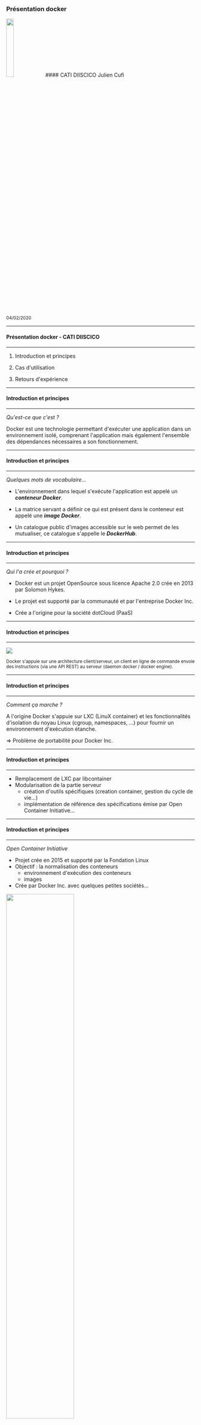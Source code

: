 <link href="https://fonts.googleapis.com/css?family=Roboto+Condensed" rel="stylesheet" />
<style>
.reveal section img.logo{
    box-shadow: 0px 0px 0px; !important;
}
.reveal section img {
    border: 0px;
}
.reveal pre{
        box-shadow: 0px 0px 0px;
}
.reveal,
.reveal h1,
.reveal h2,
.reveal h3,
.reveal h4,
.reveal h5,
.reveal h6 {
  /*font-family: "Fira Sans";*/
  font-family: 'Roboto Condensed', sans-serif, Arial, Helvetica;
  color: black; 
}
.reduced{
    font-size:0.9em !important;
}
.exp{
    font-size:0.5em !important;
}
.hum{
    font-size:0.3em !important;
}
</style>

### Présentation docker 
<img src="./docker-whale.jpeg" class="logo" height="20%" width="20%">
#### CATI DIISCICO 
Julien Cufi

<small>04/02/2020</small>
<!-- .slide: class="center" -->
---
#### Présentation docker - CATI DIISCICO 
---------------------

1. Introduction et principes

2. Cas d'utilisation

3. Retours d'expérience


---
#### Introduction et principes
---------------------

*Qu'est-ce que c'est ?*

Docker est une technologie permettant d'exécuter une application dans un environnement isolé, comprenant l'application mais également l'ensemble des dépendances nécessaires a son fonctionnement.

---
#### Introduction et principes
---------------------
*Quelques mots de vocabulaire...*

* L'environnement dans lequel s'exécute l'application est appelé un ***conteneur Docker***.

* La matrice servant a définir ce qui est présent dans le conteneur est appelé une ***image Docker***.

* Un catalogue public d'images accessible sur le web permet de les mutualiser, ce catalogue s'appelle le ***DockerHub***.

---
#### Introduction et principes
---------------------
*Qui l'a crée et pourquoi ?*

* Docker est un projet OpenSource sous licence Apache 2.0 crée en 2013 par Solomon Hykes.

* Le projet est supporté par la communauté et par l'entreprise Docker Inc.

* Crée a l'origine pour la société dotCloud (PaaS)

---
#### Introduction et principes
---------------------

![](./engine-components-flow.png)

<small>Docker s'appuie sur une architecture client/serveur, un client en ligne de commande envoie des instructions (via une API REST) au serveur (daemon docker / docker engine).</small>

---
#### Introduction et principes
---------------------

*Comment ça marche ?*

A l'origine Docker s'appuie sur LXC (LinuX container) et les fonctionnalités d'isolation du noyau Linux (cgroup, namespaces, ...) pour fournir un environnement d'exécution étanche.

&rArr; Problème de portabilité pour Docker Inc.
<!-- .element: class="fragment" -->

<!--Parmis ces fonctionnalités citons les espaces de nom Linux (isolation du système de fichier, des processus, du  réseau), et les groupes de contrôle (limitation des ressources)-->


---
#### Introduction et principes
---------------------

* Remplacement de LXC par libcontainer
* Modularisation de la partie serveur
    * création d'outils spécifiques (creation container, gestion du cycle de vie...)
    * implémentation de référence des spécifications émise par Open Container Initiative...

---
#### Introduction et principes
---------------------

*Open Container Initiative* 

* Projet crée en 2015 et supporté par la Fondation Linux 
* Objectif : la normalisation des conteneurs 
    + environnement d'exécution des conteneurs
    + images 
* Crée par Docker Inc. avec quelques petites sociétés...

<!-- .element: class="reduced" -->
<img src="./open_container_project.png" height="60%" width="60%">

---
#### Introduction et principes
---------------------

*Je fais déjà ça avec mes machines virtuelles !*

Dans une machine virtuelle, on simule une machine (ie. toute la partie hardware) et chaque machine virtuelle a son propre système d'exploitation.
<!-- .element: class="reduced" -->

<img src="./Blog.-Are-containers-..VM-Image-1.png" height="80%" width="80%">



---
#### Introduction et principes
---------------------

*Comment je l'utilise ?*

* Docker est disponible sur Linux / Windows / Mac (VM)
    &rArr; requiert Hyperviseur sous windows
* Deux versions EE et CE (&ne; niveaux de support)
* On l'utilisera au travers de lignes de commandes

---

*passons à la pratique...* 

<!--<iframe src="https://giphy.com/embed/JIX9t2j0ZTN9S" width="480" height="480" frameBorder="0" class="giphy-embed" allowFullScreen></iframe>-->
<!-- .slide: class="center" -->

---
#### Cas d'utilisation
---------------------

Deux cas d'utilisation 

* Pour l'admin sys qui souhaite tirer parti de Docker pour installer un logiciel et le tester

* Pour le développeur qui souhaite diffuser un logiciel

---
#### Cas d'utilisation
---------------------
*Quelques commandes de base*


```bash 
# Télécharger une image
$ docker image pull <image>

# Démarrer un conteneur
$ docker container run <image>

# Lister les conteneurs démarrés
$ docker container ps

# Stopper un conteneur
$ docker container stop <nom conteneur / identifiant>

# Supprimer un conteneur 
$ docker container rm <nom conteneur / identifiant>
```

<!-- .slide: class="reduced" -->

---
#### Docker : 1<sup class="exp">er</sup> cas d'utilisation
---------------------

>Je souhaite démarrer une base postgres v12 pour effectuer quelques tests.

* Recherche d'une image existante sur DockerHub
(https://hub.docker.com/)

* Le DockerHub contient 
    * des images officielles : vérifiées par Docker et à jour
    * des images non-officielles : le Far West

<!-- .slide: class="reduced" -->
<!-- <img src="./dockerhub.png" height="20%" width="20%"> -->

---
#### Docker : 1<sup class="exp">er</sup> cas d'utilisation
---------------------

Démarrage d'un conteneur basé sur l'image postgres:12

```bash 
$ docker container run -it postgres:12
Unable to find image 'postgres:12' locally
12: Pulling from library/postgres
8ec398bc0356: Downloading [====>]  11.72MB/27.09MB
65a7b8e7c8f7: Download complete
b7a5676ed96c: Download complete
```
Le client demande le démarrage d'un conteneur, le serveur ne connaissant pas l'image il interroge le DockerHub et la télécharge.

---
#### Docker : 1<sup class="exp">er</sup> cas d'utilisation
---------------------

Une fois l'image téléchargé le conteneur est démarré,
la base est prête a être utilisée

```bash 
PostgreSQL init process complete; ready for start up.
listening on IPv4 address "0.0.0.0", port 5432
database system is ready to accept connections
```

&rArr; Youpi ?
<!-- .element: class="fragment" -->

---
#### Docker : 1<sup class="exp">er</sup> cas d'utilisation
---------------------

*Quelques particularités sur les conteneurs*

* Environnement isolé de l'hôte donc *par défaut* :
    * Pas de communication réseau
    * Pas de partage de données
* Monoprocessus
* Ephémères
    * Tant qu'ils ne sont pas supprimés les fichiers présents dans le conteneur sont persistés.

<!--Du point de vue de l'application, celle ci s'execute dans sa distribution Linux spécifique et avec son propre système de fichiers.-->

---
#### Docker : 1<sup class="exp">er</sup> cas d'utilisation
---------------------

*On recommence*

```bash 
# Création d'un volume 
$docker volume create pgdata
pgdata
# Lancement du conteneur
$docker container run -it 
                      -p 5432:5432 
                      -v pgdata:/var/lib/postgresql/data postgres:12
```
-p 5432:5432 <br/>
&rArr; Association de port hôte/conteneur
<!-- .element: class="fragment" -->

-v pgdata:/var/lib/postgresql/data postgres:12<br/>
&rArr; Montage d'un volume partagé
<!-- .element: class="fragment" -->

<!-- .slide: class="reduced" -->

---
#### Docker : 1<sup class="exp">er</sup> cas d'utilisation
---------------------

*Pour les curieux*

```bash
$ docker volume inspect pgdata
[ 
    {
        "CreatedAt": "2019-02-26T17:12:59+01:00",
        "Driver": "local",
        "Labels": {},
        "Mountpoint": "/var/lib/docker/volumes/pgdata/_data",
        "Name": "pgdata",
        "Options": {},
        "Scope": "local"
    }
]
$ ls /var/lib/docker/volumes/pgdata/_data
postgresql.conf base     pg_commit_ts  pg_ident.conf  pg_notify
...
```
<!-- .slide: class="reduced" -->
---
#### Docker : 1<sup class="exp">er</sup> cas d'utilisation
---------------------

Slide sur docker-compose ?


---
#### Docker : 2<sup class="exp">eme</sup> cas d'utilisation
---------------------

>  J'ai implémenté un algorithme, je souhaite le mettre a disposition.

Objectif : 
Faciliter la reproductibilité des résultats en minimisant les étapes d'installation du logiciel

&rArr; Nécessite de créer une image Docker propre à son logiciel

<span class="hum">* mais il y en aura toujours </span>

<!-- .slide: class="reduced" -->

---
#### Docker : Création d'image 1/4
---------------------

* Une image docker est un fichier texte nommé Dockerfile respectant un language propre a Docker

* On peut "hériter" d'autres images existantes pour les étendre

* Il contient l'ensemble des instructions nécessaires a l'installation du logiciel

* Il est nécessaire de compiler le fichier Dockerfile pour l'utiliser

* L'image réalisée peut rester en local (sans être partagée sur le DockerHub)
<!-- .slide: class="reduced" -->

---
#### Docker : Création d'image 2/4
---------------------

Exemple de fichier Dockerfile :

```docker
FROM ubuntu:latest 
RUN apt-get update && \
    apt-get install -y cowsay
ENTRYPOINT ["/usr/games/cowsay"]
```

* FROM : Indique de quelle image existante l'on hérite
* RUN  : Permet de lancer des commandes d'installation
* ENTRYPOINT : Définit le point d'entrée du conteneur


---
#### Docker : Création d'image 3/4
---------------------
Compilation de l'image :

```bash
$ docker image build -t cow .
Step 1/3 : FROM ubuntu:latest                                 
 ---> dd6f76d9cc90                                            
Step 2/3 : RUN apt-get update &&     apt-get install -y cowsay
 ---> Running in 9a0c163a5579
...
Step 3/3 : ENTRYPOINT ["/usr/games/cowsay"]
 ---> Running in c17aa839e8a8
Removing intermediate container c17aa839e8a8
 ---> 000e5e657c8d
Successfully built 000e5e657c8d
Successfully tagged cow:latest
```
<!-- .slide: class="reduced" -->

---
#### Docker : Création d'image 4/4
---------------------

Utilisation de l'image
```bash
$ docker container run cow "Je suis une vache"
 ___________________                
< Je suis une vache >               
 -------------------                
        \   ^__^                    
         \  (oo)\_______            
            (__)\       )\/\        
                ||----w |           
                ||     ||           
```
<!-- .slide: class="reduced" -->

---
#### Docker : 2<sup class="exp">eme</sup> cas d'utilisation
---------------------

>  J'ai implémenté un algorithme, je souhaite le mettre a disposition.

Cette implémentation requiert :
* un jeu de données de test
* une version de java, de maven / ant

---
#### Docker : 2<sup class="exp">eme</sup> cas d'utilisation
---------------------

```docker
# Le fichier Dockerfile
FROM maven:3.6.2-jdk-8
RUN mkdir -p /app/results && \
    mkdir -p /app/src && \
    mkdir -p /app/data
COPY data /app/data
COPY src /app/src/
COPY pom.xml build.xml /app/
RUN gzip -d /app/data/FoodOnAgroPortalImport2.nq.gz && \
    chmod -R 755 /app
WORKDIR /app
CMD ["mvn", "package", "exec:java", ..."]
VOLUME [ "/app/results"]
```

```docker
# Installation du logiciel
$ docker image build -t align-tool .
# Lancement du logiciel sous linux
$ docker container run --rm -it -v ${pwd}/results:/app/results align-tool
# sous windows
$ docker container run --rm -it -v %cd%/results:/app/results align-tool
```
<!-- .slide: class="reduced" -->

---
#### Retour d'expérience
---------------------

Notre besoin :
* Mise en place de deux plateformes (test et production) avec nos applications
* Automatiser l'installation
    * applications web JAVA, Ruby, Python
    * base de données relationnelles, sémantiques, NoSQL
    * serveur de calcul R
* Mutualiser les installations
* Gérer "proprement" les différentes versions des dépendances (ex: JAVA)
<!-- .slide: class="reduced" -->

<!--8 applications web
ii. Schémas d'efactor, d'atweb, de spo2q, de meatylab, capex-ee, mychoice, de fuseki, de damn  = 4 BD sem (2 graphdb, 1 fuseki), 7 serveurs d'app (5 JAVA, 1 truc de capex, 1 ruby), 2 serveur R, 3 bases relationnelles (2 postgres, 1 mysql), 2 bases NoSQL = 9 BD, 7 Serv d'app, 2 serveurs R
~18 BD et serveurs X2 environnement de test et de prod oblige = 36 "composants"-->

---
#### Retour d'expérience
---------------------
* Complexité
    * Unix : lu, parlé, écrit
    * Problèmes liés au fait que docker soit monoprocessus
    * Impossibilité de charger des modules dans le kernel (modprobe)
    * Beaucoup de commandes ...
* Projet en constante évolution

---
#### Retour d'expérience
---------------------
* Bonnes pratiques (communes)
    * Bon sens : Ne pas récupérer aveuglement des images sur le DockerHub
    * Ne pas monter la racine / dans le conteneur
    * Groupe et utilisateur dédiés
    * Ne pas surcharger le conteneur avec des paquets inutiles
    * Logiciel a maintenir à jour

---
#### Retour d'expérience
---------------------

* Sécurité 
    * Nécessiterait une présentation dédiée!
    * Ne nous affranchit pas d'une configuration respectant les règles de sécurité en vigueur
    * Docker requiert des droits élevés : les conteneurs sont executés par root
    &rArr; Directive USER dans le DockerFile, configuration du serveur dockeremap
    &rArr; Benchmark de sécurité

---
#### Retour d'expérience
---------------------

---

Merci de votre attention !

Des questions ?

<!-- .slide: class="center" -->
---
#### Liens
---------------------

* Lien vers projet Docker OpenSource https://github.com/moby
* Documentation Docker https://docs.docker.com/
* Docker security bench https://github.com/docker/docker-bench-security
* Gif provenant de https://giphy.com/

<!-- .slide: class="reduced" -->